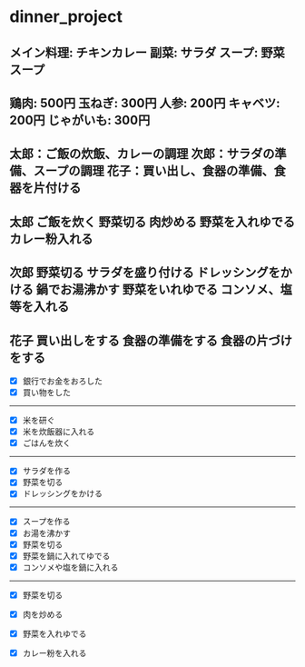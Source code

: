 # dinner_project
メイン料理: チキンカレー
副菜: サラダ
スープ: 野菜スープ
---
鶏肉: 500円
玉ねぎ: 300円
人参: 200円
キャベツ: 200円
じゃがいも: 300円
---
太郎：ご飯の炊飯、カレーの調理
次郎：サラダの準備、スープの調理
花子：買い出し、食器の準備、食器を片付ける
---
太郎
ご飯を炊く
野菜切る
肉炒める
野菜を入れゆでる
カレー粉入れる
---
次郎
野菜切る
サラダを盛り付ける
ドレッシングをかける
鍋でお湯沸かす
野菜をいれゆでる
コンソメ、塩等を入れる
---
花子
買い出しをする
食器の準備をする
食器の片づけをする
---
- [x] 銀行でお金をおろした 
- [x] 買い物をした
---
- [x] 米を研ぐ
- [x] 米を炊飯器に入れる
- [x] ごはんを炊く
---
- [x] サラダを作る
- [x] 野菜を切る
- [x] ドレッシングをかける
---
- [x] スープを作る
- [x] お湯を沸かす
- [x] 野菜を切る
- [x] 野菜を鍋に入れてゆでる
- [x] コンソメや塩を鍋に入れる
---
- [x] 野菜を切る
- [x] 肉を炒める
- [x] 野菜を入れゆでる
- [x] カレー粉を入れる





